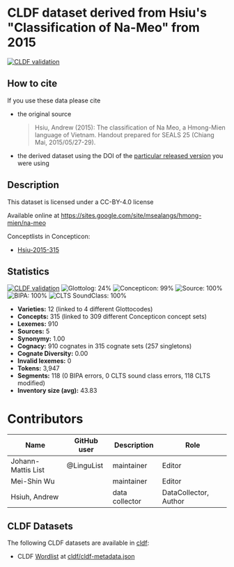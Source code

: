 # CLDF dataset derived from Hsiu's "Classification of Na-Meo" from 2015

[![CLDF validation](https://github.com/lexibank/hsiuhmongmien/workflows/CLDF-validation/badge.svg)](https://github.com/lexibank/hsiuhmongmien/actions?query=workflow%3ACLDF-validation)

## How to cite

If you use these data please cite
- the original source
  > Hsiu, Andrew (2015): The classification of Na Meo, a Hmong-Mien language of Vietnam. Handout prepared for SEALS 25 (Chiang Mai, 2015/05/27-29).
- the derived dataset using the DOI of the [particular released version](../../releases/) you were using

## Description


This dataset is licensed under a CC-BY-4.0 license

Available online at https://sites.google.com/site/msealangs/hmong-mien/na-meo


Conceptlists in Concepticon:
- [Hsiu-2015-315](https://concepticon.clld.org/contributions/Hsiu-2015-315)
## Statistics


[![CLDF validation](https://github.com/lexibank/hsiuhmongmien/workflows/CLDF-validation/badge.svg)](https://github.com/lexibank/hsiuhmongmien/actions?query=workflow%3ACLDF-validation)
![Glottolog: 24%](https://img.shields.io/badge/Glottolog-24%25-red.svg "Glottolog: 24%")
![Concepticon: 99%](https://img.shields.io/badge/Concepticon-99%25-brightgreen.svg "Concepticon: 99%")
![Source: 100%](https://img.shields.io/badge/Source-100%25-brightgreen.svg "Source: 100%")
![BIPA: 100%](https://img.shields.io/badge/BIPA-100%25-brightgreen.svg "BIPA: 100%")
![CLTS SoundClass: 100%](https://img.shields.io/badge/CLTS%20SoundClass-100%25-brightgreen.svg "CLTS SoundClass: 100%")

- **Varieties:** 12 (linked to 4 different Glottocodes)
- **Concepts:** 315 (linked to 309 different Concepticon concept sets)
- **Lexemes:** 910
- **Sources:** 5
- **Synonymy:** 1.00
- **Cognacy:** 910 cognates in 315 cognate sets (257 singletons)
- **Cognate Diversity:** 0.00
- **Invalid lexemes:** 0
- **Tokens:** 3,947
- **Segments:** 118 (0 BIPA errors, 0 CLTS sound class errors, 118 CLTS modified)
- **Inventory size (avg):** 43.83

# Contributors

Name | GitHub user | Description | Role
--- | --- | --- | ---
Johann-Mattis List | @LinguList | maintainer | Editor 
Mei-Shin Wu | | maintainer | Editor
Hsiuh, Andrew| | data collector | DataCollector, Author




## CLDF Datasets

The following CLDF datasets are available in [cldf](cldf):

- CLDF [Wordlist](https://github.com/cldf/cldf/tree/master/modules/Wordlist) at [cldf/cldf-metadata.json](cldf/cldf-metadata.json)